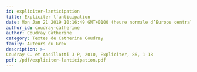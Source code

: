 ```yaml
---
id: expliciter-lanticipation
title: Expliciter l'anticipation
date: Mon Jan 21 2019 10:16:49 GMT+0100 (heure normale d’Europe centrale)
author_id: coudray-catherine
author: Coudray Catherine 
category: Textes de Catherine Coudray
family: Auteurs du Grex
description: >-
Coudray C. et Ancillotti J-P, 2010, Expliciter, 86, 1-18 
pdf: /pdf/expliciter-lanticipation.pdf
---
```

